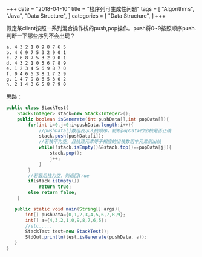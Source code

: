 +++
date = "2018-04-10"
title = "栈序列可生成性问题"
tags = [
    "Algorithms",
    "Java",
    "Data Structure",
]
categories = [
    "Data Structure",
]
+++

假定某client按照一系列混合操作栈的push,pop操作。push将0~9按照顺序push.判断一下哪些序列不会出现？

```
a. 4 3 2 1 0 9 8 7 6 5
b. 4 6 9 7 5 3 2 9 0 1
c. 2 6 8 7 5 3 2 9 0 1
d. 4 3 2 1 0 5 6 7 8 9
e. 1 2 3 4 5 6 9 8 7 0
f. 0 4 6 5 3 8 1 7 2 9
g. 1 4 7 9 8 6 5 3 0 2
h. 2 1 4 3 6 5 8 7 9 0
```

思路：

```java
public class StackTest{
    Stack<Integer> stack=new Stack<Integer>();
    public boolean isGenerate(int pushData[],int popData[]){
        for(int i=0,j=0;i<pushData.length;i++){
            //pushData[]数组表示入栈顺序，判断popData的出栈是否正确
            stack.push(pushData[i]);
            //若栈不为空，且栈顶元素等于相应的出栈数组中元素则出栈
            while(!stack.isEmpty()&&stack.top()==popData[j]){
                stack.pop();
                j++;
            }
        }
        //若最后栈为空，则返回true
        if(stack.isEmpty())
            return true;
        else return false;
    }

   public static void main(String[] args){
       int[] pushData={0,1,2,3,4,5,6,7,8,9};
       int[] a={4,3,2,1,0,9,8,7,6,5};
       //etc.....
       StackTest test=new StackTest();
       StdOut.println(test.isGenerate(pushData, a));
   }
}
```